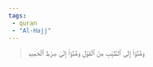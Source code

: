 ```yaml
---
tags: 
 - quran 
 - "Al-Hajj"
---
```


> وَهُدُوٓاْ إِلَى ٱلطَّيِّبِ مِنَ ٱلۡقَوۡلِ وَهُدُوٓاْ إِلَىٰ صِرَٰطِ ٱلۡحَمِيدِ
